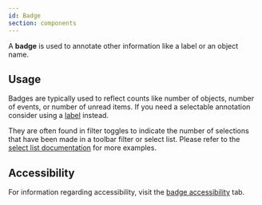 ```yaml
---
id: Badge
section: components
---
```

A **badge** is used to annotate other information like a label or an object name. 

## Usage

Badges are typically used to reflect counts like number of objects, number of events, or number of unread items. If you need a selectable annotation consider using a [label](/components/label) instead.

They are often found in filter toggles to indicate the number of selections that have been made in a toolbar filter or select list. Please refer to the 
[select list documentation](/components/select/design-guidelines#checkbox-select) for more examples.

## Accessibility
For information regarding accessibility, visit the [badge accessibility](/components/badge/accessibility) tab. 
